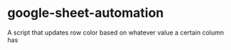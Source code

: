 # google-sheet-automation
A script that updates row color based on whatever value a certain column has
